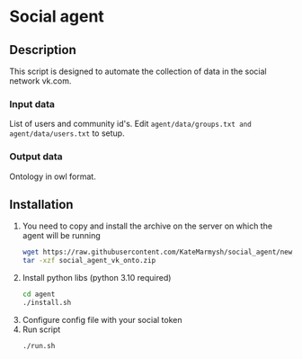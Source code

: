 # Social agent

## Description
This script is designed to automate the collection of data in the social network vk.com.

### Input data
List of users and community id's. Edit `agent/data/groups.txt and agent/data/users.txt` to setup.

### Output data
Ontology in owl format.

## Installation
1.  You need to copy and install the archive on the server on which the agent will be running
    ```sh
    wget https://raw.githubusercontent.com/KateMarmysh/social_agent/new_version_2024/social_agent_vk_onto.zip
    tar -xzf social_agent_vk_onto.zip
    ```
2.  Install python libs (python 3.10 required)
    ```sh
    cd agent
    ./install.sh
    ```
3.  Configure config file with your social token
4.  Run script
    ```sh
    ./run.sh
    ```
